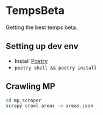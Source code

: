 # TempsBeta

Getting the best temps beta.

## Setting up dev env

* Install [Poetry](https://python-poetry.org/docs/#installation)
*  `poetry shell && poetry install`


## Crawling MP

```bash
cd mp_scraper
scrapy crawl areas -o areas.json
```